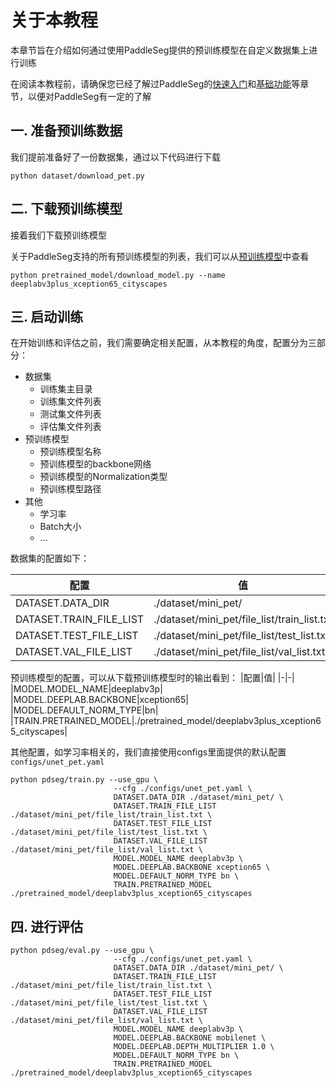 # 关于本教程

本章节旨在介绍如何通过使用PaddleSeg提供的预训练模型在自定义数据集上进行训练

在阅读本教程前，请确保您已经了解过PaddleSeg的[快速入门]()和[基础功能]()等章节，以便对PaddleSeg有一定的了解

## 一. 准备预训练数据

我们提前准备好了一份数据集，通过以下代码进行下载

```shell
python dataset/download_pet.py
```

## 二. 下载预训练模型

接着我们下载预训练模型

关于PaddleSeg支持的所有预训练模型的列表，我们可以从[预训练模型]()中查看

```shell
python pretrained_model/download_model.py --name deeplabv3plus_xception65_cityscapes
```

## 三. 启动训练

在开始训练和评估之前，我们需要确定相关配置，从本教程的角度，配置分为三部分：

* 数据集
  * 训练集主目录
  * 训练集文件列表
  * 测试集文件列表
  * 评估集文件列表
* 预训练模型
  * 预训练模型名称
  * 预训练模型的backbone网络
  * 预训练模型的Normalization类型
  * 预训练模型路径
* 其他
  * 学习率
  * Batch大小
  * ...
  
数据集的配置如下：

|配置|值|
|-|-|
|DATASET.DATA_DIR|./dataset/mini_pet/|
|DATASET.TRAIN_FILE_LIST|./dataset/mini_pet/file_list/train_list.txt|
|DATASET.TEST_FILE_LIST|./dataset/mini_pet/file_list/test_list.txt|
|DATASET.VAL_FILE_LIST|./dataset/mini_pet/file_list/val_list.txt|

预训练模型的配置，可以从下载预训练模型时的输出看到：
|配置|值|
|-|-|
|MODEL.MODEL_NAME|deeplabv3p|
|MODEL.DEEPLAB.BACKBONE|xception65|
|MODEL.DEFAULT_NORM_TYPE|bn|
|TRAIN.PRETRAINED_MODEL|./pretrained_model/deeplabv3plus_xception65_cityscapes|

其他配置，如学习率相关的，我们直接使用configs里面提供的默认配置`configs/unet_pet.yaml`


```shell
python pdseg/train.py --use_gpu \
                       --cfg ./configs/unet_pet.yaml \
                       DATASET.DATA_DIR ./dataset/mini_pet/ \
                       DATASET.TRAIN_FILE_LIST ./dataset/mini_pet/file_list/train_list.txt \
                       DATASET.TEST_FILE_LIST ./dataset/mini_pet/file_list/test_list.txt \
                       DATASET.VAL_FILE_LIST ./dataset/mini_pet/file_list/val_list.txt \
                       MODEL.MODEL_NAME deeplabv3p \
                       MODEL.DEEPLAB.BACKBONE xception65 \
                       MODEL.DEFAULT_NORM_TYPE bn \
                       TRAIN.PRETRAINED_MODEL ./pretrained_model/deeplabv3plus_xception65_cityscapes 
```

## 四. 进行评估

```shell
python pdseg/eval.py --use_gpu \
                       --cfg ./configs/unet_pet.yaml \
                       DATASET.DATA_DIR ./dataset/mini_pet/ \
                       DATASET.TRAIN_FILE_LIST ./dataset/mini_pet/file_list/train_list.txt \
                       DATASET.TEST_FILE_LIST ./dataset/mini_pet/file_list/test_list.txt \
                       DATASET.VAL_FILE_LIST ./dataset/mini_pet/file_list/val_list.txt \
                       MODEL.MODEL_NAME deeplabv3p \
                       MODEL.DEEPLAB.BACKBONE mobilenet \
                       MODEL.DEEPLAB.DEPTH_MULTIPLIER 1.0 \
                       MODEL.DEFAULT_NORM_TYPE bn \
                       TRAIN.PRETRAINED_MODEL ./pretrained_model/deeplabv3plus_xception65_cityscapes 
```

